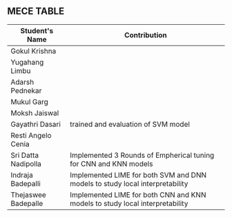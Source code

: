 ## MECE TABLE

|Student's Name           | Contribution                                             
|-------------------------|----------------------------------------------------------
|Gokul Krishna            
|Yugahang Limbu
|Adarsh Pednekar
|Mukul Garg
|Moksh Jaiswal
|Gayathri Dasari          |trained and evaluation of SVM model
|Resti Angelo Cenia
|Sri Datta Nadipolla      |Implemented 3 Rounds of Empherical tuning for CNN and KNN models
|Indraja Badepalli        |Implemented LIME for both SVM and DNN models to study local interpretability
|Thejaswee Badepalle      |Implemented LIME for both CNN and KNN models to study local interpretability
